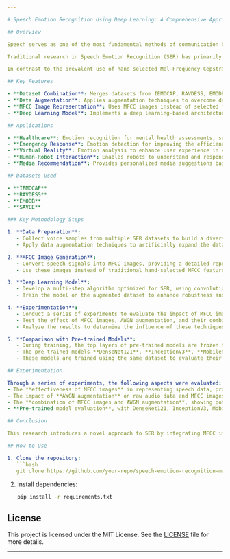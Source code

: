 ```yaml
---

# Speech Emotion Recognition Using Deep Learning: A Comprehensive Approach with MFCC Images, Data Combination, and Augmentation

## Overview

Speech serves as one of the most fundamental methods of communication between humans, and as such, speech processing has become a critical area of research. Automatic recognition of emotions from voice signals is a growing field within Human-Computer Interaction (HCI), with applications in healthcare, emergency response, depression detection, behavior analysis, virtual reality, media recommendation, and human-robot interaction.

Traditional research in Speech Emotion Recognition (SER) has primarily focused on training models on isolated datasets with limited speech features. Additionally, a significant challenge in SER is the scarcity of diverse and balanced data. Our approach aims to address these limitations by combining voice samples from multiple datasets—namely IEMOCAP, RAVDESS, EMODB, and SAVEE—into a larger corpus. We also implement data augmentation techniques to enhance the dataset and improve generalization.

In contrast to the prevalent use of hand-selected Mel-Frequency Cepstral Coefficients (MFCC) features, this research explores the use of MFCC images, which provide a more comprehensive representation of the speech signal. This approach allows our deep learning model to capture richer features, leading to enhanced performance in recognizing emotions from speech.

## Key Features

- **Dataset Combination**: Merges datasets from IEMOCAP, RAVDESS, EMODB, and SAVEE to create a more extensive, diverse corpus.
- **Data Augmentation**: Applies augmentation techniques to overcome data scarcity and improve model robustness.
- **MFCC Image Representation**: Uses MFCC images instead of selected features, enabling the model to learn from a broader range of speech information.
- **Deep Learning Model**: Implements a deep learning-based architecture optimized for emotion recognition from speech.

## Applications

- **Healthcare**: Emotion recognition for mental health assessments, such as depression detection.
- **Emergency Response**: Emotion detection for improving the efficiency of emergency call centers.
- **Virtual Reality**: Emotion analysis to enhance user experience in virtual environments.
- **Human-Robot Interaction**: Enables robots to understand and respond to human emotions.
- **Media Recommendation**: Provides personalized media suggestions based on user emotions.

## Datasets Used

- **IEMOCAP**
- **RAVDESS**
- **EMODB**
- **SAVEE**

### Key Methodology Steps

1. **Data Preparation**: 
   - Collect voice samples from multiple SER datasets to build a diverse and balanced corpus.
   - Apply data augmentation techniques to artificially expand the dataset and address data scarcity challenges.

2. **MFCC Image Generation**: 
   - Convert speech signals into MFCC images, providing a detailed representation of the voice input.
   - Use these images instead of traditional hand-selected MFCC features, allowing the deep learning model to extract a richer set of acoustic patterns.

3. **Deep Learning Model**:
   - Develop a multi-step algorithm optimized for SER, using convolutional neural networks (CNNs) to process MFCC images.
   - Train the model on the augmented dataset to enhance robustness and accuracy in emotion classification.

4. **Experimentation**:
   - Conduct a series of experiments to evaluate the impact of MFCC images on raw audio data, both with and without Additive White Gaussian Noise (AWGN) augmentation.
   - Test the effect of MFCC images, AWGN augmentation, and their combination on the performance of various deep learning models.
   - Analyze the results to determine the influence of these techniques on the effectiveness of the models.

5. **Comparison with Pre-trained Models**:
   - During training, the top layers of pre-trained models are frozen to focus on training the lower layers with MFCC images.
   - The pre-trained models—**DenseNet121**, **InceptionV3**, **MobileNet**, **ResNet152V2**, **VGG16**, and **Xception**—are used to compare performance with the proposed custom CNN model.
   - These models are trained using the same dataset to evaluate their outcomes relative to the custom model.

## Experimentation

Through a series of experiments, the following aspects were evaluated:
- The **effectiveness of MFCC images** in representing speech data, providing better context than traditional feature selection.
- The impact of **AWGN augmentation** on raw audio data and MFCC images, leading to improved model robustness against noise.
- The **combination of MFCC images and AWGN augmentation**, showing potential synergies that further enhance deep learning model performance.
- **Pre-trained model evaluation**, with DenseNet121, InceptionV3, MobileNet, ResNet152V2, VGG16, and Xception compared against the custom CNN model to assess the benefit of MFCC image-based input and augmentation.

## Conclusion

This research introduces a novel approach to SER by integrating MFCC image-based input and data augmentation techniques into deep learning models. Our experimental results demonstrate the effectiveness of using MFCC images, AWGN augmentation, and their combination in improving the accuracy and robustness of SER systems. Furthermore, the performance of pre-trained models was benchmarked against the proposed custom CNN model, highlighting the advantages of the custom approach. The proposed methodology offers a scalable solution to challenges such as data scarcity and limited feature selection.

## How to Use

1. Clone the repository:  
   ```bash
   git clone https://github.com/your-repo/speech-emotion-recognition-methodology.git
   ```

2. Install dependencies:  
   ```bash
   pip install -r requirements.txt
   ```

## License

This project is licensed under the MIT License. See the [LICENSE](LICENSE) file for more details.

---
```

